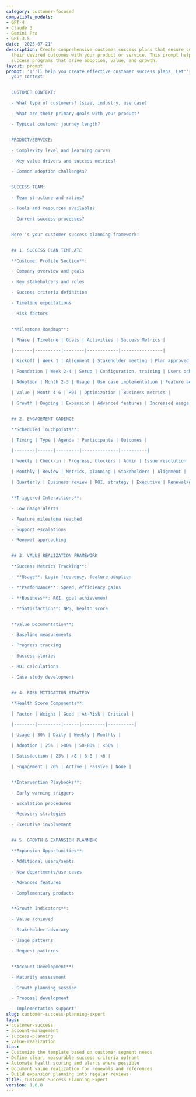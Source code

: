 ```yaml
---
category: customer-focused
compatible_models:
- GPT-4
- Claude 3
- Gemini Pro
- GPT-3.5
date: '2025-07-21'
description: Create comprehensive customer success plans that ensure customers achieve
  their desired outcomes with your product or service. This prompt helps develop structured
  success programs that drive adoption, value, and growth.
layout: prompt
prompt: 'I''ll help you create effective customer success plans. Let''s understand
  your context:


  CUSTOMER CONTEXT:

  - What type of customers? (size, industry, use case)

  - What are their primary goals with your product?

  - Typical customer journey length?


  PRODUCT/SERVICE:

  - Complexity level and learning curve?

  - Key value drivers and success metrics?

  - Common adoption challenges?


  SUCCESS TEAM:

  - Team structure and ratios?

  - Tools and resources available?

  - Current success processes?


  Here''s your customer success planning framework:


  ## 1. SUCCESS PLAN TEMPLATE

  **Customer Profile Section**:

  - Company overview and goals

  - Key stakeholders and roles

  - Success criteria definition

  - Timeline expectations

  - Risk factors


  **Milestone Roadmap**:

  | Phase | Timeline | Goals | Activities | Success Metrics |

  |-------|----------|--------|------------|----------------|

  | Kickoff | Week 1 | Alignment | Stakeholder meeting | Plan approved |

  | Foundation | Week 2-4 | Setup | Configuration, training | Users onboarded |

  | Adoption | Month 2-3 | Usage | Use case implementation | Feature adoption |

  | Value | Month 4-6 | ROI | Optimization | Business metrics |

  | Growth | Ongoing | Expansion | Advanced features | Increased usage |


  ## 2. ENGAGEMENT CADENCE

  **Scheduled Touchpoints**:

  | Timing | Type | Agenda | Participants | Outcomes |

  |--------|------|---------|--------------|----------|

  | Weekly | Check-in | Progress, blockers | Admin | Issue resolution |

  | Monthly | Review | Metrics, planning | Stakeholders | Alignment |

  | Quarterly | Business review | ROI, strategy | Executive | Renewal/growth |


  **Triggered Interactions**:

  - Low usage alerts

  - Feature milestone reached

  - Support escalations

  - Renewal approaching


  ## 3. VALUE REALIZATION FRAMEWORK

  **Success Metrics Tracking**:

  - **Usage**: Login frequency, feature adoption

  - **Performance**: Speed, efficiency gains

  - **Business**: ROI, goal achievement

  - **Satisfaction**: NPS, health score


  **Value Documentation**:

  - Baseline measurements

  - Progress tracking

  - Success stories

  - ROI calculations

  - Case study development


  ## 4. RISK MITIGATION STRATEGY

  **Health Score Components**:

  | Factor | Weight | Good | At-Risk | Critical |

  |--------|---------|------|---------|----------|

  | Usage | 30% | Daily | Weekly | Monthly |

  | Adoption | 25% | >80% | 50-80% | <50% |

  | Satisfaction | 25% | >8 | 6-8 | <6 |

  | Engagement | 20% | Active | Passive | None |


  **Intervention Playbooks**:

  - Early warning triggers

  - Escalation procedures

  - Recovery strategies

  - Executive involvement


  ## 5. GROWTH & EXPANSION PLANNING

  **Expansion Opportunities**:

  - Additional users/seats

  - New departments/use cases

  - Advanced features

  - Complementary products


  **Growth Indicators**:

  - Value achieved

  - Stakeholder advocacy

  - Usage patterns

  - Request patterns


  **Account Development**:

  - Maturity assessment

  - Growth planning session

  - Proposal development

  - Implementation support'
slug: customer-success-planning-expert
tags:
- customer-success
- account-management
- success-planning
- value-realization
tips:
- Customize the template based on customer segment needs
- Define clear, measurable success criteria upfront
- Automate health scoring and alerts where possible
- Document value realization for renewals and references
- Build expansion planning into regular reviews
title: Customer Success Planning Expert
version: 1.0.0
---
```

